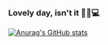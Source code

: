 ### Lovely day, isn't it 🌙🦉💻 

[![Anurag's GitHub stats](https://github-readme-stats.vercel.app/api?username=paula4230)](https://github.com/anuraghazra/github-readme-stats)


<!--
**paula4230/paula4230** is a ✨ _special_ ✨ repository because its `README.md` (this file) appears on your GitHub profile.

Here are some ideas to get you started:

- 🔭 I’m currently working on ...
- 🌱 I’m currently learning ...
- 👯 I’m looking to collaborate on ...
- 🤔 I’m looking for help with ...
- 💬 Ask me about ...
- 📫 How to reach me: ...
- 😄 Pronouns: ...
- ⚡ Fun fact: ...
--> 
